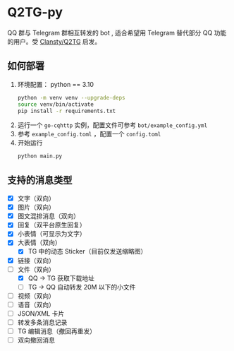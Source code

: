 # Q2TG-py

QQ 群与 Telegram 群相互转发的 bot , 适合希望用 Telegram 替代部分 QQ 功能的用户。受 [Clansty/Q2TG](https://github.com/Clansty/Q2TG) 启发。

## 如何部署

1. 环境配置：
python == 3.10
    ```bash
    python -m venv venv --upgrade-deps
    source venv/bin/activate
    pip install -r requirements.txt
    ```
2. 运行一个 `go-cqhttp` 实例，配置文件可参考 `bot/example_config.yml`
3. 参考 `example_config.toml` ，配置一个 `config.toml`
4. 开始运行
    ```bash
    python main.py
    ```

## 支持的消息类型

- [x] 文字（双向）
- [x] 图片（双向）
- [x] 图文混排消息（双向）
- [x] 回复（双平台原生回复）
- [x] 小表情（可显示为文字）
- [x] 大表情（双向）
  - [x] TG 中的动态 Sticker（目前仅发送缩略图）
- [x] 链接（双向）
- [ ] 文件（双向）
  - [x] QQ -> TG 获取下载地址
  - [ ] TG -> QQ 自动转发 20M 以下的小文件
- [ ] 视频（双向）
- [ ] 语音（双向）
- [ ] JSON/XML 卡片
- [ ] 转发多条消息记录
- [ ] TG 编辑消息（撤回再重发）
- [ ] 双向撤回消息

